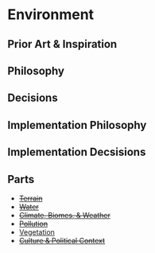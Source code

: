 # Environment

## Prior Art & Inspiration

## Philosophy

## Decisions

## Implementation Philosophy

## Implementation Decsisions

## Parts

* ~~[Terrain]()~~
* ~~[Water]()~~
* ~~[Climate, Biomes, & Weather]()~~
* ~~[Pollution]()~~
* [Vegetation](./vegetation)
* ~~[Culture & Political Context]()~~
